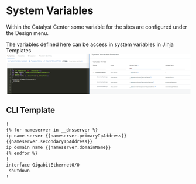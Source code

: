 # System Variables
Within the Catalyst Center some variable for the sites are configured under the Design menu.

The variables defined here can be access in system variables in Jinja Templates
![System Variables](SYSVAR.png)

## CLI Template
```
!
{% for nameserver in __dnsserver %}
ip name-server {{nameserver.primaryIpAddress}} {{nameserver.secondaryIpAddress}}
ip domain name {{nameserver.domainName}}
{% endfor %}
!
interface GigabitEthernet0/0
 shutdown
!
```
